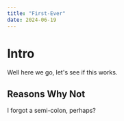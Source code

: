 ```yaml
---
title: "First-Ever"
date: 2024-06-19
---
```


# Intro
Well here we go, let's see if this works.

## Reasons Why Not
I forgot a semi-colon, perhaps?
